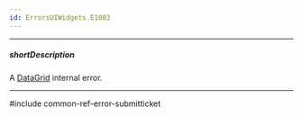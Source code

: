 ```yaml
---
id: ErrorsUIWidgets.E1003
---
```

---
##### shortDescription
A [DataGrid](/Documentation/ApiReference/UI_Widgets/dxDataGrid/) internal error.

---
#include common-ref-error-submitticket